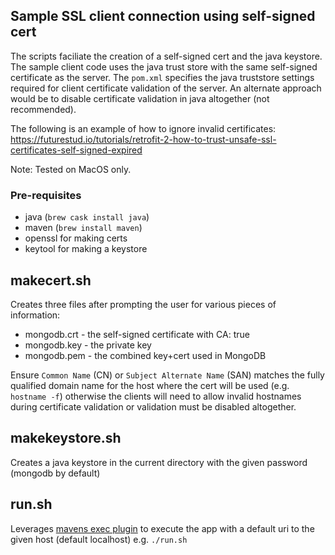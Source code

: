 ## Sample SSL client connection using self-signed cert

The scripts faciliate the creation of a self-signed cert and the java keystore.  The sample client code uses the java trust store with the same self-signed certificate as the server.  The `pom.xml` specifies the java truststore settings required for client certificate validation of the server.  An alternate approach would be to disable certificate validation in java altogether (not recommended).

The following is an example of how to ignore invalid certificates:  https://futurestud.io/tutorials/retrofit-2-how-to-trust-unsafe-ssl-certificates-self-signed-expired

Note:  Tested on MacOS only.

### Pre-requisites
* java (`brew cask install java`)
* maven (`brew install maven`)
* openssl for making certs
* keytool for making a keystore

makecert.sh
---
Creates three files after prompting the user for various pieces of information:

* mongodb.crt - the self-signed certificate with CA: true
* mongodb.key - the private key
* mongodb.pem - the combined key+cert used in MongoDB

Ensure `Common Name` (CN) or `Subject Alternate Name` (SAN) matches the fully qualified domain name for the host where the cert will be used (e.g. `hostname -f`) otherwise the clients will need to allow invalid hostnames during certificate validation or validation must be disabled altogether.


makekeystore.sh <password>
---
Creates a java keystore in the current directory with the given password (mongodb by default)

run.sh <hostname>
---
Leverages [mavens exec plugin](https://www.mojohaus.org/exec-maven-plugin/index.html) to execute the app with a default uri to the given host (default localhost)
e.g. `./run.sh`


